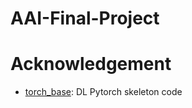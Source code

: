 # AAI-Final-Project


# Acknowledgement
- [torch_base](https://github.com/ahangchen/torch_base): DL Pytorch skeleton code
